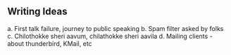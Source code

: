 ## Writing Ideas

a. First talk failure, journey to public speaking
b. Spam filter asked by folks
c. Chilothokke sheri aavum, chilathokke sheri aavila
d.  Mailing clients - about thunderbird, KMail, etc

